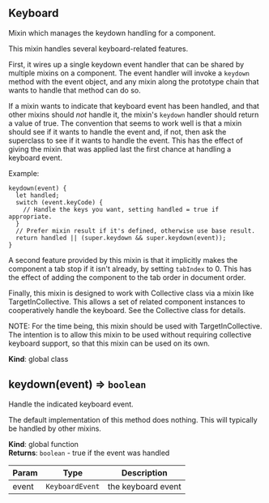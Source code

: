 <a name="Keyboard"></a>
## Keyboard
Mixin which manages the keydown handling for a component.

This mixin handles several keyboard-related features.

First, it wires up a single keydown event handler that can be shared by
multiple mixins on a component. The event handler will invoke a `keydown`
method with the event object, and any mixin along the prototype chain that
wants to handle that method can do so.

If a mixin wants to indicate that keyboard event has been handled, and that
other mixins should *not* handle it, the mixin's `keydown` handler should
return a value of true. The convention that seems to work well is that a
mixin should see if it wants to handle the event and, if not, then ask the
superclass to see if it wants to handle the event. This has the effect of
giving the mixin that was applied last the first chance at handling a
keyboard event.

Example:

    keydown(event) {
      let handled;
      switch (event.keyCode) {
        // Handle the keys you want, setting handled = true if appropriate.
      }
      // Prefer mixin result if it's defined, otherwise use base result.
      return handled || (super.keydown && super.keydown(event));
    }

A second feature provided by this mixin is that it implicitly makes the
component a tab stop if it isn't already, by setting `tabIndex` to 0. This
has the effect of adding the component to the tab order in document order.

Finally, this mixin is designed to work with Collective class via a mixin
like TargetInCollective. This allows a set of related component instances
to cooperatively handle the keyboard. See the Collective class for details.

NOTE: For the time being, this mixin should be used with
TargetInCollective. The intention is to allow this mixin to be used without
requiring collective keyboard support, so that this mixin can be used on its
own.

**Kind**: global class  
<a name="keydown"></a>
## keydown(event) ⇒ <code>boolean</code>
Handle the indicated keyboard event.

The default implementation of this method does nothing. This will typically
be handled by other mixins.

**Kind**: global function  
**Returns**: <code>boolean</code> - true if the event was handled  

| Param | Type | Description |
| --- | --- | --- |
| event | <code>KeyboardEvent</code> | the keyboard event |

